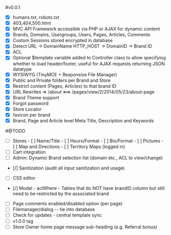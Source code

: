 #v0.0.1
 - [x] humans.txt, robots.txt
 - [x] 403,404,500.html
 - [x] MVC API Framework accessible via PHP or AJAX for dynamic content
 - [x] Brands, Domains, Usergroups, Users, Pages, Articles, Comments
 - [x] Custom Sessions stored encrypted in database
 - [x] Detect URL -> DomainName HTTP_HOST -> DomainID -> Brand ID
 - [x] ACL
 - [x] Optional $template variable added to Controller class to allow specifying whether to load header/footer, useful for AJAX requests returning JSON datatype
 - [x] WYSIWYG (TinyMCE + Responsive File Manager)
 - [x] Public and Private folders per Brand and Store
 - [x] Restrict content (Pages, Articles) to that brand ID
 - [x] URL Rewrites => /about <==> /pages/view/2/2014/05/23/about-page
 - [x] Brand Theme support
 - [x] Forgot password
 - [x] Store Locator
 - [x] favicon per brand
 - [x] Brand, Page and Article level Meta Title, Description and Keywords
  
#@TODO
 - [ ] Stores
        - [ ] Name/Title
        - [ ] Hours/Format
        - [ ] Bio/Format
        - [ ] Pictures
        - [ ] Map and Directions
        - [ ] Territory Maps (logged in)
 - [ ] Cart integration
 - [ ] Admin: Dynamic Brand selection list (domain etc., ACL to view/change)
 - [/] Sanitization (audit all input sanitization and usage)
 - [ ] CSS editor
 - [/] Model - aclWhere - Tables that do NOT have brandID column but still need to be restricted by the associated brand
 - [ ] Page comments enabled/disabled option (per page)
 - [ ] Filemanager/dialog -- tie into database
 - [ ] Check for updates - central template sync
 - [ ] v1.0.0 tag
 - [ ] Store Owner home page message sub-heading (e.g. Referral bonus)
